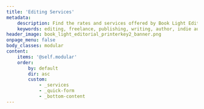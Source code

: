 ```yaml
---
title: 'Editing Services'
metadata:
    description: Find the rates and services offered by Book Light Editorial, a freelance editing company that does developmental editing and copyediting
    keywords: editing, freelance, publishing, writing, author, indie author, editor, self-publishing, developmental editing, copyediting, manuscript, services
header_image: book_light_editorial_printerkey2_banner.png
onpage_menu: false
body_classes: modular
content:
    items: '@self.modular'
    order:
        by: default
        dir: asc
        custom:
            - _services
            - _quick-form
            - _bottom-content
---
```

